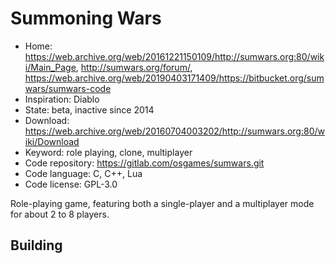 # Summoning Wars

- Home: https://web.archive.org/web/20161221150109/http://sumwars.org:80/wiki/Main_Page, http://sumwars.org/forum/, https://web.archive.org/web/20190403171409/https://bitbucket.org/sumwars/sumwars-code
- Inspiration: Diablo
- State: beta, inactive since 2014
- Download: https://web.archive.org/web/20160704003202/http://sumwars.org:80/wiki/Download
- Keyword: role playing, clone, multiplayer
- Code repository: https://gitlab.com/osgames/sumwars.git
- Code language: C, C++, Lua
- Code license: GPL-3.0

Role-playing game, featuring both a single-player and a multiplayer mode for about 2 to 8 players.

## Building
